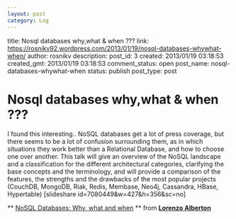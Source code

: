 ```yaml
---
layout: post
category: Log
---
```


title: Nosql databases why,what & when ???
link: https://rosnikv92.wordpress.com/2013/01/19/nosql-databases-whywhat-when/
author: rosnikv
description: 
post_id: 3
created: 2013/01/19 03:18:53
created_gmt: 2013/01/19 03:18:53
comment_status: open
post_name: nosql-databases-whywhat-when
status: publish
post_type: post

# Nosql databases why,what & when ???

I found this interesting.. NoSQL databases get a lot of press coverage, but there seems to be a lot of confusion surrounding them, as in which situations they work better than a Relational Database, and how to choose one over another. This talk will give an overview of the NoSQL landscape and a classification for the different architectural categories, clarifying the base concepts and the terminology, and will provide a comparison of the features, the strengths and the drawbacks of the most popular projects (CouchDB, MongoDB, Riak, Redis, Membase, Neo4j, Cassandra, HBase, Hypertable) [slideshare id=7080449&w=427&h=356&sc=no] 

** [NoSQL Databases: Why, what and when](http://www.slideshare.net/quipo/nosql-databases-why-what-and-when) ** from **[Lorenzo Alberton](http://www.slideshare.net/quipo)**
